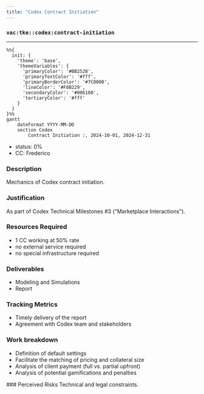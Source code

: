 ```yaml
---
title: "Codex Contract Initiation"
---
```

### `vac:tke::codex:contract-initiation`
---

```mermaid
%%{ 
  init: { 
    'theme': 'base', 
    'themeVariables': { 
      'primaryColor': '#BB2528', 
      'primaryTextColor': '#fff', 
      'primaryBorderColor': '#7C0000', 
      'lineColor': '#F8B229', 
      'secondaryColor': '#006100', 
      'tertiaryColor': '#fff' 
    } 
  } 
}%%
gantt
	dateFormat YYYY-MM-DD
	section Codex
		Contract Initiation :, 2024-10-01, 2024-12-31
```

- status: 0%
- CC: Frederico

### Description
Mechanics of Codex contract initiation.

### Justification
As part of Codex Technical Milestones #3 ("Marketplace Interactions").

### Resources Required
- 1 CC working at 50% rate
- no external service required
- no special infrastructure required

### Deliverables
- Modeling and Simulations
- Report 

### Tracking Metrics
- Timely delivery of the report
- Agreement with Codex team and stakeholders

### Work breakdown
- Definition of default settings
- Facilitate the matching of pricing and collateral size
- Analysis of client payment (full vs. partial upfront)
- Analysis of potential gamifications and penalties

### Perceived Risks
Technical and legal constraints.
